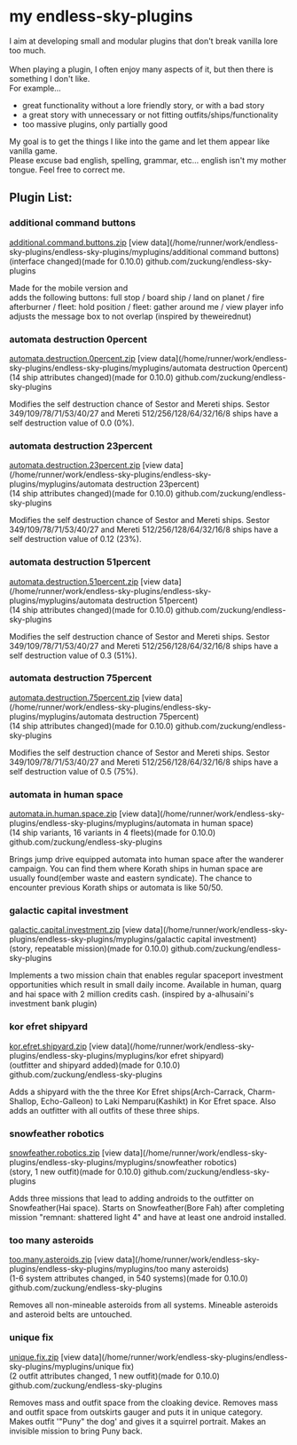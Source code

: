 # **my endless-sky-plugins**
I aim at developing small and modular plugins that don't break vanilla lore too much.<br><br>
When playing a plugin, I often enjoy many aspects of it, but then there is something I don't like.<br>
For example... <br>
<ul><li>great functionality without a lore friendly story, or with a bad story</li>
<li>a great story with unnecessary or not fitting outfits/ships/functionality</li>
<li>too massive plugins, only partially good</li></ul>
My goal is to get the things I like into the game and let them appear like vanilla game.<br>
Please excuse bad english, spelling, grammar, etc... english isn't my mother tongue. Feel free to correct me.


## Plugin List:<br>

### additional command buttons
[additional.command.buttons.zip](https://github.com/zuckung/endless-sky-plugins/releases/download/additional.command.buttons.zip)
[view data](/home/runner/work/endless-sky-plugins/endless-sky-plugins/myplugins/additional command buttons)<br>
(interface changed)(made for 0.10.0)
github.com/zuckung/endless-sky-plugins

Made for the mobile version and  
adds the following buttons: full stop / board ship / land on planet / fire afterburner / fleet: hold position / fleet: gather around me / view player info
adjusts the message box to not overlap
(inspired by theweirednut)

 
### automata destruction 0percent
[automata.destruction.0percent.zip](https://github.com/zuckung/endless-sky-plugins/releases/download/automata.destruction.0percent.zip)
[view data](/home/runner/work/endless-sky-plugins/endless-sky-plugins/myplugins/automata destruction 0percent)<br>
(14 ship attributes changed)(made for 0.10.0)
github.com/zuckung/endless-sky-plugins

Modifies the self destruction chance of Sestor and Mereti ships.
Sestor 349/109/78/71/53/40/27 and Mereti 512/256/128/64/32/16/8 ships have a self destruction value of 0.0 (0%).

 
### automata destruction 23percent
[automata.destruction.23percent.zip](https://github.com/zuckung/endless-sky-plugins/releases/download/automata.destruction.23percent.zip)
[view data](/home/runner/work/endless-sky-plugins/endless-sky-plugins/myplugins/automata destruction 23percent)<br>
(14 ship attributes changed)(made for 0.10.0)
github.com/zuckung/endless-sky-plugins

Modifies the self destruction chance of Sestor and Mereti ships.
Sestor 349/109/78/71/53/40/27 and Mereti 512/256/128/64/32/16/8 ships have a self destruction value of 0.12 (23%).

 
### automata destruction 51percent
[automata.destruction.51percent.zip](https://github.com/zuckung/endless-sky-plugins/releases/download/automata.destruction.51percent.zip)
[view data](/home/runner/work/endless-sky-plugins/endless-sky-plugins/myplugins/automata destruction 51percent)<br>
(14 ship attributes changed)(made for 0.10.0)
github.com/zuckung/endless-sky-plugins

Modifies the self destruction chance of Sestor and Mereti ships.
Sestor 349/109/78/71/53/40/27 and Mereti 512/256/128/64/32/16/8 ships have a self destruction value of 0.3 (51%).

 
### automata destruction 75percent
[automata.destruction.75percent.zip](https://github.com/zuckung/endless-sky-plugins/releases/download/automata.destruction.75percent.zip)
[view data](/home/runner/work/endless-sky-plugins/endless-sky-plugins/myplugins/automata destruction 75percent)<br>
(14 ship attributes changed)(made for 0.10.0)
github.com/zuckung/endless-sky-plugins

Modifies the self destruction chance of Sestor and Mereti ships.
Sestor 349/109/78/71/53/40/27 and Mereti 512/256/128/64/32/16/8 ships have a self destruction value of 0.5 (75%).

 
### automata in human space
[automata.in.human.space.zip](https://github.com/zuckung/endless-sky-plugins/releases/download/automata.in.human.space.zip)
[view data](/home/runner/work/endless-sky-plugins/endless-sky-plugins/myplugins/automata in human space)<br>
(14 ship variants, 16 variants in 4 fleets)(made for 0.10.0)
github.com/zuckung/endless-sky-plugins

Brings jump drive equipped automata into human space after the wanderer campaign. 
You can find them where Korath ships in human space are usually found(ember waste and eastern syndicate). 
The chance to encounter previous Korath ships or automata is like 50/50.

 
### galactic capital investment
[galactic.capital.investment.zip](https://github.com/zuckung/endless-sky-plugins/releases/download/galactic.capital.investment.zip)
[view data](/home/runner/work/endless-sky-plugins/endless-sky-plugins/myplugins/galactic capital investment)<br>
(story, repeatable mission)(made for 0.10.0) 
github.com/zuckung/endless-sky-plugins

Implements a two mission chain that enables regular spaceport investment opportunities which result in small daily income. Available in human, quarg and hai space with 2 million credits cash.
(inspired by a-alhusaini's investment bank plugin)

 
### kor efret shipyard
[kor.efret.shipyard.zip](https://github.com/zuckung/endless-sky-plugins/releases/download/kor.efret.shipyard.zip)
[view data](/home/runner/work/endless-sky-plugins/endless-sky-plugins/myplugins/kor efret shipyard)<br>
(outfitter and shipyard added)(made for 0.10.0)
github.com/zuckung/endless-sky-plugins

Adds a shipyard with the the three Kor Efret ships(Arch-Carrack, Charm-Shallop, Echo-Galleon) to Laki Nemparu(Kashikt) in Kor Efret space. Also adds an outfitter with all outfits of these three ships.

 
### snowfeather robotics
[snowfeather.robotics.zip](https://github.com/zuckung/endless-sky-plugins/releases/download/snowfeather.robotics.zip)
[view data](/home/runner/work/endless-sky-plugins/endless-sky-plugins/myplugins/snowfeather robotics)<br>
(story, 1 new outfit)(made for 0.10.0)
github.com/zuckung/endless-sky-plugins

Adds three missions that lead to adding androids to the outfitter on Snowfeather(Hai space).
Starts on Snowfeather(Bore Fah) after completing mission "remnant: shattered light 4" and have at least one android installed.

 
### too many asteroids
[too.many.asteroids.zip](https://github.com/zuckung/endless-sky-plugins/releases/download/too.many.asteroids.zip)
[view data](/home/runner/work/endless-sky-plugins/endless-sky-plugins/myplugins/too many asteroids)<br>
(1-6 system attributes changed, in 540 systems)(made for 0.10.0)
github.com/zuckung/endless-sky-plugins

Removes all non-mineable asteroids from all systems. Mineable asteroids and asteroid belts are untouched.

 
### unique fix
[unique.fix.zip](https://github.com/zuckung/endless-sky-plugins/releases/download/unique.fix.zip)
[view data](/home/runner/work/endless-sky-plugins/endless-sky-plugins/myplugins/unique fix)<br>
(2 outfit attributes changed, 1 new outfit)(made for 0.10.0) 
github.com/zuckung/endless-sky-plugins

Removes mass and outfit space from the cloaking device.
Removes mass and outfit space from outskirts gauger and puts it in unique category.
Makes outfit '"Puny" the dog' and gives it a squirrel portrait.
Makes an invisible mission to bring Puny back.

 
